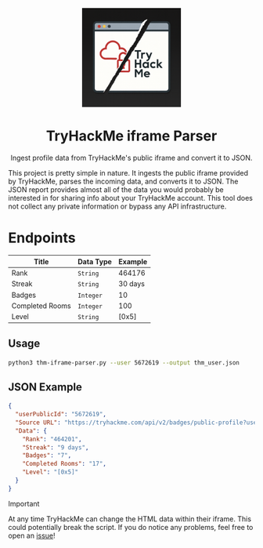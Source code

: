 <div align="center">
  <img width="40%" src="assets/logo.png" />
  <h1>TryHackMe iframe Parser</h1>
  <p>Ingest profile data from TryHackMe's public iframe and convert it to JSON.</p>
</div>

This project is pretty simple in nature. It ingests the public iframe provided by TryHackMe, parses the incoming data, and converts it to JSON. The JSON report provides almost all of the data you would probably be interested in for sharing info about your TryHackMe account. This tool does not collect any private information or bypass any API infrastructure.

# Endpoints
| Title           | Data Type | Example
|-----------------|-----------|---------|
| Rank            | `String`  | 464176
| Streak          | `String`  | 30 days
| Badges          | `Integer` | 10
| Completed Rooms | `Integer` | 100
| Level           | `String`  | [0x5]

## Usage
```bash
python3 thm-iframe-parser.py --user 5672619 --output thm_user.json
```

## JSON Example
```json
{
  "userPublicId": "5672619",
  "Source URL": "https://tryhackme.com/api/v2/badges/public-profile?userPublicId=5672619",
  "Data": {
    "Rank": "464201",
    "Streak": "9 days",
    "Badges": "7",
    "Completed Rooms": "17",
    "Level": "[0x5]"
  }
}
```

> [!IMPORTANT]  
> At any time TryHackMe can change the HTML data within their iframe. This could potentially break the script. If you do notice any problems, feel free to open an [issue](https://github.com/umikoio/thm-iframe-parser/issues)!
